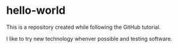 # hello-world
This is a repository created while following the GitHub tutorial.

I like to try new technology whenver possible and testing software.
